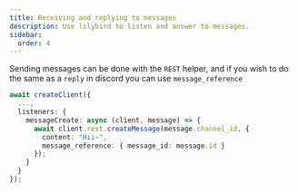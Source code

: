 ```yaml
---
title: Receiving and replying to messages
description: Use lilybird to listen and answer to messages.
sidebar:
  order: 4
---
```


Sending messages can be done with the `REST` helper, and if you wish to do the same as a `reply` in discord you can use `message_reference`

```ts
await createClient({
  ...,
  listeners: {
    messageCreate: async (client, message) => {
      await client.rest.createMessage(message.channel_id, { 
        content: "Hii~",
        message_reference: { message_id: message.id }
      });
    }
  }
});
```
